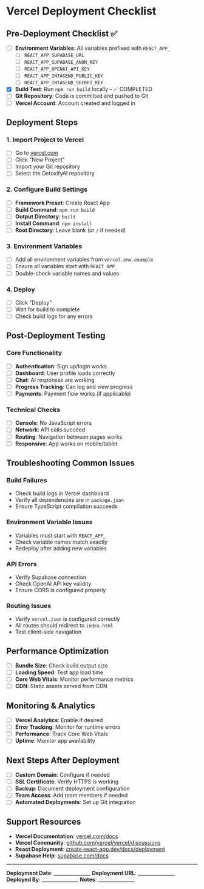 # Vercel Deployment Checklist

## Pre-Deployment Checklist ✅

- [ ] **Environment Variables**: All variables prefixed with `REACT_APP_`
  - [ ] `REACT_APP_SUPABASE_URL`
  - [ ] `REACT_APP_SUPABASE_ANON_KEY`
  - [ ] `REACT_APP_OPENAI_API_KEY`
  - [ ] `REACT_APP_INTASEND_PUBLIC_KEY`
  - [ ] `REACT_APP_INTASEND_SECRET_KEY`

- [x] **Build Test**: Run `npm run build` locally - ✅ COMPLETED
- [ ] **Git Repository**: Code is committed and pushed to Git
- [ ] **Vercel Account**: Account created and logged in

## Deployment Steps

### 1. Import Project to Vercel
- [ ] Go to [vercel.com](https://vercel.com)
- [ ] Click "New Project"
- [ ] Import your Git repository
- [ ] Select the DetoxifyAI repository

### 2. Configure Build Settings
- [ ] **Framework Preset**: Create React App
- [ ] **Build Command**: `npm run build`
- [ ] **Output Directory**: `build`
- [ ] **Install Command**: `npm install`
- [ ] **Root Directory**: Leave blank (or `/` if needed)

### 3. Environment Variables
- [ ] Add all environment variables from `vercel.env.example`
- [ ] Ensure all variables start with `REACT_APP_`
- [ ] Double-check variable names and values

### 4. Deploy
- [ ] Click "Deploy"
- [ ] Wait for build to complete
- [ ] Check build logs for any errors

## Post-Deployment Testing

### Core Functionality
- [ ] **Authentication**: Sign up/login works
- [ ] **Dashboard**: User profile loads correctly
- [ ] **Chat**: AI responses are working
- [ ] **Progress Tracking**: Can log and view progress
- [ ] **Payments**: Payment flow works (if applicable)

### Technical Checks
- [ ] **Console**: No JavaScript errors
- [ ] **Network**: API calls succeed
- [ ] **Routing**: Navigation between pages works
- [ ] **Responsive**: App works on mobile/tablet

## Troubleshooting Common Issues

### Build Failures
- Check build logs in Vercel dashboard
- Verify all dependencies are in `package.json`
- Ensure TypeScript compilation succeeds

### Environment Variable Issues
- Variables must start with `REACT_APP_`
- Check variable names match exactly
- Redeploy after adding new variables

### API Errors
- Verify Supabase connection
- Check OpenAI API key validity
- Ensure CORS is configured properly

### Routing Issues
- Verify `vercel.json` is configured correctly
- All routes should redirect to `index.html`
- Test client-side navigation

## Performance Optimization

- [ ] **Bundle Size**: Check build output size
- [ ] **Loading Speed**: Test app load time
- [ ] **Core Web Vitals**: Monitor performance metrics
- [ ] **CDN**: Static assets served from CDN

## Monitoring & Analytics

- [ ] **Vercel Analytics**: Enable if desired
- [ ] **Error Tracking**: Monitor for runtime errors
- [ ] **Performance**: Track Core Web Vitals
- [ ] **Uptime**: Monitor app availability

## Next Steps After Deployment

- [ ] **Custom Domain**: Configure if needed
- [ ] **SSL Certificate**: Verify HTTPS is working
- [ ] **Backup**: Document deployment configuration
- [ ] **Team Access**: Add team members if needed
- [ ] **Automated Deployments**: Set up Git integration

## Support Resources

- **Vercel Documentation**: [vercel.com/docs](https://vercel.com/docs)
- **Vercel Community**: [github.com/vercel/vercel/discussions](https://github.com/vercel/vercel/discussions)
- **React Deployment**: [create-react-app.dev/docs/deployment](https://create-react-app.dev/docs/deployment)
- **Supabase Help**: [supabase.com/docs](https://supabase.com/docs)

---

**Deployment Date**: _______________
**Deployment URL**: _______________
**Deployed By**: _______________
**Notes**: _______________
